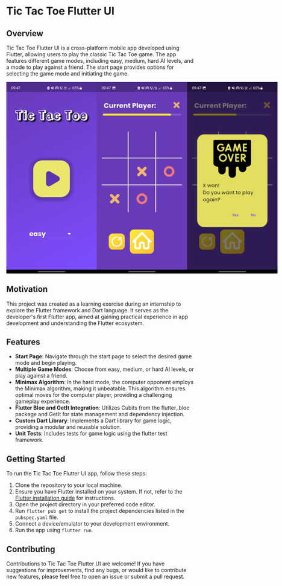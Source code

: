 # Tic Tac Toe Flutter UI

## Overview

Tic Tac Toe Flutter UI is a cross-platform mobile app developed using Flutter, allowing users to play the classic Tic Tac Toe game. The app features different game modes, including easy, medium, hard AI levels, and a mode to play against a friend. The start page provides options for selecting the game mode and initiating the game.

<div style="display: flex;">
  <img src="images/start.jpg" alt="Start page" width="240"/>
  <img src="images/gameplay.jpg" alt="During a game" width="240"/>
  <img src="images/gameover.jpg" alt="Game Over" width="240"/>
</div>

## Motivation

This project was created as a learning exercise during an internship to explore the Flutter framework and Dart language. It serves as the developer's first Flutter app, aimed at gaining practical experience in app development and understanding the Flutter ecosystem.

## Features

- **Start Page**: Navigate through the start page to select the desired game mode and begin playing.
- **Multiple Game Modes**: Choose from easy, medium, or hard AI levels, or play against a friend.
- **Minimax Algorithm**: In the hard mode, the computer opponent employs the Minimax algorithm, making it unbeatable. This algorithm ensures optimal moves for the computer player, providing a challenging gameplay experience.
- **Flutter Bloc and GetIt Integration**: Utilizes Cubits from the flutter_bloc package and GetIt for state management and dependency injection.
- **Custom Dart Library**: Implements a Dart library for game logic, providing a modular and reusable solution.
- **Unit Tests**: Includes tests for game logic using the flutter test framework.

## Getting Started

To run the Tic Tac Toe Flutter UI app, follow these steps:

1. Clone the repository to your local machine.
2. Ensure you have Flutter installed on your system. If not, refer to the [Flutter installation guide](https://flutter.dev/docs/get-started/install) for instructions.
3. Open the project directory in your preferred code editor.
4. Run `flutter pub get` to install the project dependencies listed in the `pubspec.yaml` file.
5. Connect a device/emulator to your development environment.
6. Run the app using `flutter run`.

## Contributing

Contributions to Tic Tac Toe Flutter UI are welcome! If you have suggestions for improvements, find any bugs, or would like to contribute new features, please feel free to open an issue or submit a pull request.
